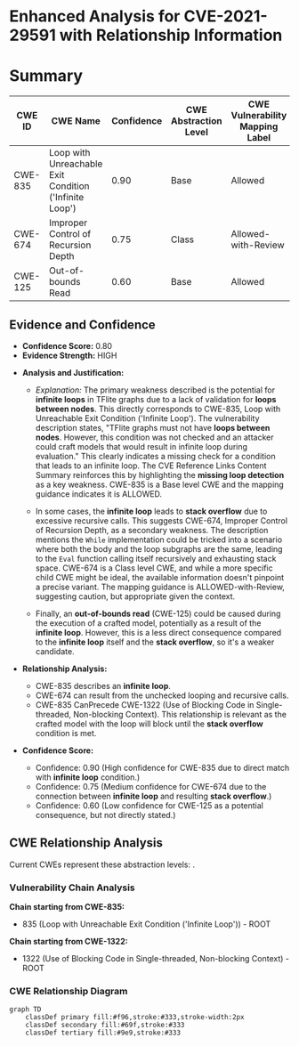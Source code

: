 # Enhanced Analysis for CVE-2021-29591 with Relationship Information

# Summary
| CWE ID | CWE Name | Confidence | CWE Abstraction Level | CWE Vulnerability Mapping Label | CWE-Vulnerability Mapping Notes |
|---|---|---|---|---|---|
| CWE-835 | Loop with Unreachable Exit Condition ('Infinite Loop') | 0.90 | Base | Allowed | Primary CWE |
| CWE-674 | Improper Control of Recursion Depth | 0.75 | Class | Allowed-with-Review | Secondary Candidate |
| CWE-125 | Out-of-bounds Read | 0.60 | Base | Allowed | Secondary Candidate |

## Evidence and Confidence

*   **Confidence Score:** 0.80
*   **Evidence Strength:** HIGH

- **Analysis and Justification:**  
  - *Explanation:* The primary weakness described is the potential for **infinite loops** in TFlite graphs due to a lack of validation for **loops between nodes**. This directly corresponds to CWE-835, Loop with Unreachable Exit Condition ('Infinite Loop'). The vulnerability description states, "TFlite graphs must not have **loops between nodes**. However, this condition was not checked and an attacker could craft models that would result in infinite loop during evaluation." This clearly indicates a missing check for a condition that leads to an infinite loop. The CVE Reference Links Content Summary reinforces this by highlighting the **missing loop detection** as a key weakness. CWE-835 is a Base level CWE and the mapping guidance indicates it is ALLOWED.

  - In some cases, the **infinite loop** leads to **stack overflow** due to excessive recursive calls. This suggests CWE-674, Improper Control of Recursion Depth, as a secondary weakness. The description mentions the `While` implementation could be tricked into a scenario where both the body and the loop subgraphs are the same, leading to the `Eval` function calling itself recursively and exhausting stack space. CWE-674 is a Class level CWE, and while a more specific child CWE might be ideal, the available information doesn't pinpoint a precise variant. The mapping guidance is ALLOWED-with-Review, suggesting caution, but appropriate given the context.

  - Finally, an **out-of-bounds read** (CWE-125) could be caused during the execution of a crafted model, potentially as a result of the **infinite loop**. However, this is a less direct consequence compared to the **infinite loop** itself and the **stack overflow**, so it's a weaker candidate.

- **Relationship Analysis:**
  - CWE-835 describes an **infinite loop**.
  - CWE-674 can result from the unchecked looping and recursive calls.
  - CWE-835 CanPrecede CWE-1322 (Use of Blocking Code in Single-threaded, Non-blocking Context). This relationship is relevant as the crafted model with the loop will block until the **stack overflow** condition is met.

- **Confidence Score:**
  - Confidence: 0.90 (High confidence for CWE-835 due to direct match with **infinite loop** condition.)
  - Confidence: 0.75 (Medium confidence for CWE-674 due to the connection between **infinite loop** and resulting **stack overflow**.)
  - Confidence: 0.60 (Low confidence for CWE-125 as a potential consequence, but not directly stated.)


## CWE Relationship Analysis

Current CWEs represent these abstraction levels: .


### Vulnerability Chain Analysis

**Chain starting from CWE-835:**
- 835 (Loop with Unreachable Exit Condition ('Infinite Loop')) - ROOT


**Chain starting from CWE-1322:**
- 1322 (Use of Blocking Code in Single-threaded, Non-blocking Context) - ROOT



### CWE Relationship Diagram

```mermaid
graph TD
    classDef primary fill:#f96,stroke:#333,stroke-width:2px
    classDef secondary fill:#69f,stroke:#333
    classDef tertiary fill:#9e9,stroke:#333
```
